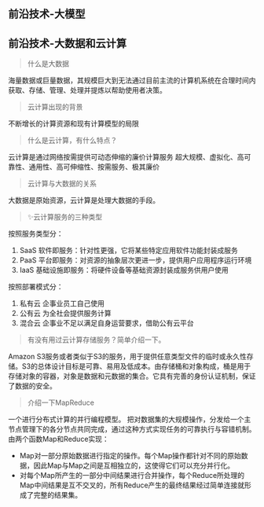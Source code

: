 ## 前沿技术-大模型



## 前沿技术-大数据和云计算

> 什么是大数据

海量数据或巨量数据，其规模巨大到无法通过目前主流的计算机系统在合理时间内获取、存储、管理、处理并提炼以帮助使用者决策。

> 云计算出现的背景

不断增长的计算资源和现有计算模型的局限

> 什么是云计算，有什么特点？

云计算是通过网络按需提供可动态伸缩的廉价计算服务
超大规模、虚拟化、高可靠性、通用性、高可伸缩性、按需服务、极其廉价

> 云计算与大数据的关系

大数据是原始资源，云计算是处理大数据的手段。

> ✨云计算服务的三种类型

按照服务类型分：
1. SaaS 软件即服务：针对性更强，它将某些特定应用软件功能封装成服务
2. PaaS 平台即服务：对资源的抽象层次更进一步，提供用户应用程序运行环境
3. IaaS 基础设施即服务：将硬件设备等基础资源封装成服务供用户使用

按照部署模式分：
1. 私有云 企事业员工自己使用
2. 公有云 为全社会提供服务计算
3. 混合云 企事业不足以满足自身运营要求，借助公有云平台

> 有没有用过云计算存储服务？简单介绍一下。

Amazon S3服务或者类似于S3的服务，用于提供任意类型文件的临时或永久性存储。S3的总体设计目标是可靠、易用及低成本。由存储桶和对象构成，桶是用于存储对象的容器，对象是数据和元数据的集合。它具有完善的身份认证机制，保证了数据的安全。

> 介绍一下MapReduce

一个进行分布式计算的并行编程模型。
把对数据集的大规模操作，分发给一个主节点管理下的各分节点共同完成，通过这种方式实现任务的可靠执行与容错机制。
由两个函数Map和Reduce实现：
- Map对一部分原始数据进行指定的操作。每个Map操作都针对不同的原始数据，因此Map与Map之间是互相独立的，这使得它们可以充分并行化。
- 对每个Map所产生的一部分中间结果进行合并操作，每个Reduce所处理的Map中间结果是互不交叉的，所有Reduce产生的最终结果经过简单连接就形成了完整的结果集。

